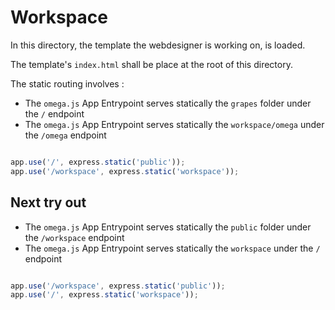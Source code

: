 # Workspace

In this directory, the template the webdesigner is working on, is loaded.

The template's `index.html` shall be place at the root of this directory.


The static routing involves : 

* The `omega.js` App Entrypoint serves statically the `grapes` folder under the `/` endpoint
* The `omega.js` App Entrypoint serves statically the `workspace/omega` under the `/omega` endpoint

```JavaScript

app.use('/', express.static('public'));
app.use('/workspace', express.static('workspace'));

```

## Next try out 

* The `omega.js` App Entrypoint serves statically the `public` folder under the `/workspace` endpoint
* The `omega.js` App Entrypoint serves statically the `workspace` under the `/` endpoint

```JavaScript

app.use('/workspace', express.static('public'));
app.use('/', express.static('workspace'));

```
